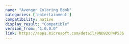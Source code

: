 ```yaml
---
name: "Avenger Coloring Book"
categories: ['entertainment']
compatibility: native
display_result: "Compatible"
version_from: "1.0.0.0"
link: https://apps.microsoft.com/detail/9ND92CP4P5J6
---
```

